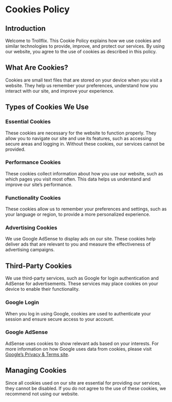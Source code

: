 # Cookies Policy

## Introduction

Welcome to Trollflix. This Cookie Policy explains how we use cookies and similar technologies to provide, improve, and protect our services. By using our website, you agree to the use of cookies as described in this policy.

## What Are Cookies?

Cookies are small text files that are stored on your device when you visit a website. They help us remember your preferences, understand how you interact with our site, and improve your experience.

## Types of Cookies We Use

### Essential Cookies

These cookies are necessary for the website to function properly. They allow you to navigate our site and use its features, such as accessing secure areas and logging in. Without these cookies, our services cannot be provided.

### Performance Cookies

These cookies collect information about how you use our website, such as which pages you visit most often. This data helps us understand and improve our site’s performance.

### Functionality Cookies

These cookies allow us to remember your preferences and settings, such as your language or region, to provide a more personalized experience.

### Advertising Cookies

We use Google AdSense to display ads on our site. These cookies help deliver ads that are relevant to you and measure the effectiveness of advertising campaigns.

## Third-Party Cookies

We use third-party services, such as Google for login authentication and AdSense for advertisements. These services may place cookies on your device to enable their functionality.

### Google Login

When you log in using Google, cookies are used to authenticate your session and ensure secure access to your account.

### Google AdSense

AdSense uses cookies to show relevant ads based on your interests. For more information on how Google uses data from cookies, please visit [Google’s Privacy & Terms site](https://policies.google.com/technologies/ads).

## Managing Cookies

Since all cookies used on our site are essential for providing our services, they cannot be disabled. If you do not agree to the use of these cookies, we recommend not using our website.
